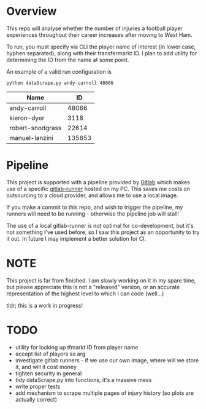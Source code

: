 # Overview
This repo will analyse whether the number of injuries a football player experiences throughout their career increases
after moving to West Ham.

To run, you must specify via CLI the player name of interest (in lower case, hyphen separated), along with their transfermarkt ID. I plan to add utility for determining the ID from the name at some point.

An example of a valid run configuration is
```
python dataScrape.py andy-carroll 48066
```
 Name        | ID  
 --- | ---
 andy-carroll | 48066
 kieron-dyer | 3118
 robert-snodgrass | 22614
 manuel-lanzini | 135853

# Pipeline
This project is supported with a pipeline provided by [Gitlab](https://gitlab.com/antonyfray/hammers-pain) which makes use of a
specific [gitlab-runner](https://docs.gitlab.com/runner/) hosted on my PC.
This saves me costs on outsourcing to a cloud provider, and allows me to use a local image.

If you make a commit to this repo, and wish to trigger the pipeline, my runners will need to be running - otherwise the pipeline job will stall!

The use of a local gitlab-runner is not optimal for co-development, but it's not something I've used before,
so I saw this project as an opportunity to try it out. In future I may implement a better solution for CI.

# NOTE
This project is far from finished. I am slowly working on it in my spare time, but please appreciate this is not a "released" version,
or an accurate representation of the highest level to which I can code (well...)

tldr; this is a work in progress!

# TODO
- utility for looking up tfmarkt ID from player name
- accept list of players as arg
- investigate gitlab runners - if we use our own image, where will we store it, and will it cost money
- tighten security in general
- tidy dataScrape.py into functions, it's a massive mess
- write proper tests
- add mechanism to scrape multiple pages of injury history (so plots are actually correct)
